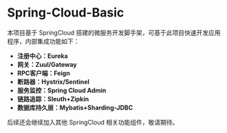 # Spring-Cloud-Basic

本项目基于 SpringCloud 搭建的微服务开发脚手架，可基于此项目快速开发应用程序，内部集成功能如下：

- **注册中心：Eureka**
- **网关：Zuul/Gateway**
- **RPC客户端：Feign**
- **断路器：Hystrix/Sentinel**
- **服务监控：Spring Cloud Admin**
- **链路追踪：Sleuth+Zipkin**
- **数据库持久层：Mybatis+Sharding-JDBC**

后续还会继续加入其他 SpringCloud 相关功能组件，敬请期待。

